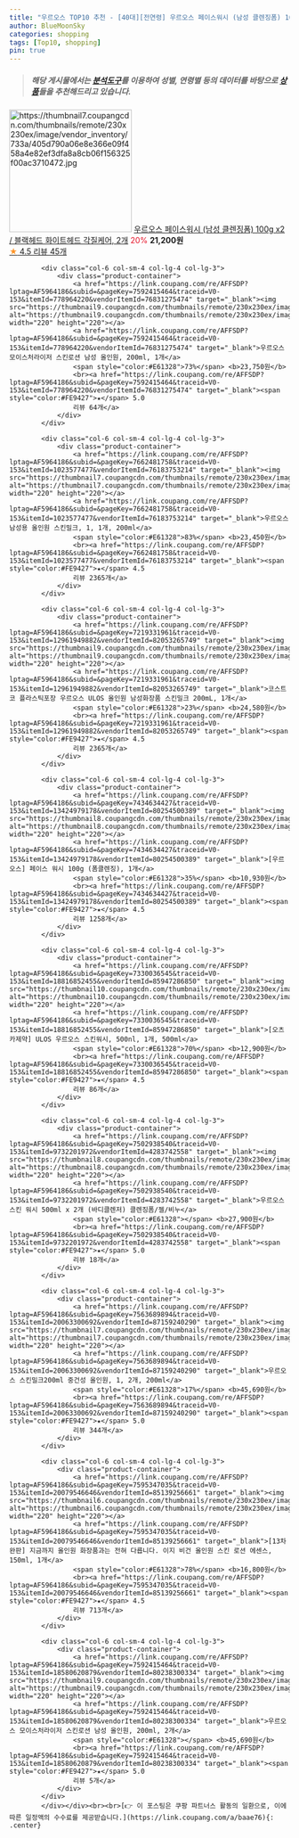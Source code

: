 ```yaml
---
title: "우르오스 TOP10 추천 - [40대][전연령] 우르오스 페이스워시 (남성 클렌징폼) 100g x2 / 블랙헤드 화이트헤드 각질케어, 2개"
author: BlueMoonSky
categories: shopping
tags: [Top10, shopping]
pin: true
---
```


> ##### 해당 게시물에서는 [**분석도구**](https://itemscout.io/)를 이용하여 **성별**, **연령별** 등의 데이터를 바탕으로 [**상품**](https://link.coupang.com/a/baae76)들을 추천해드리고 있습니다.
<div class="container"><div class="row">
            <div class="col-6 col-sm-4 col-lg-4 col-lg-3">
                <div class="product-container">
                    <a href="https://link.coupang.com/re/AFFSDP?lptag=AF5964186&subid=&pageKey=7434634427&traceid=V0-153&itemId=19317835388&vendorItemId=80605701898" target="_blank"><img src="https://thumbnail7.coupangcdn.com/thumbnails/remote/230x230ex/image/vendor_inventory/733a/405d790a06e8e366e09f458a4e82ef3dfa8a8cb06f156325f00ac3710472.jpg" alt="https://thumbnail7.coupangcdn.com/thumbnails/remote/230x230ex/image/vendor_inventory/733a/405d790a06e8e366e09f458a4e82ef3dfa8a8cb06f156325f00ac3710472.jpg" width="220" height="220"></a>
                    <a href="https://link.coupang.com/re/AFFSDP?lptag=AF5964186&subid=&pageKey=7434634427&traceid=V0-153&itemId=19317835388&vendorItemId=80605701898" target="_blank">우르오스 페이스워시 (남성 클렌징폼) 100g x2 / 블랙헤드 화이트헤드 각질케어, 2개</a>
                    <span style="color:#E61328">20%</span> <b>21,200원</b>
                    <br><a href="https://link.coupang.com/re/AFFSDP?lptag=AF5964186&subid=&pageKey=7434634427&traceid=V0-153&itemId=19317835388&vendorItemId=80605701898" target="_blank"><span style="color:#FE9427">★</span> 4.5
                    리뷰 45개</a>
                </div>
            </div>
            
            <div class="col-6 col-sm-4 col-lg-4 col-lg-3">
                <div class="product-container">
                    <a href="https://link.coupang.com/re/AFFSDP?lptag=AF5964186&subid=&pageKey=7592415464&traceid=V0-153&itemId=778964220&vendorItemId=76831275474" target="_blank"><img src="https://thumbnail9.coupangcdn.com/thumbnails/remote/230x230ex/image/vendor_inventory/4777/6300dd5a42f1dc84211b79bc27d45d6471ca5e63402a129fde8f3912f5f0.jpg" alt="https://thumbnail9.coupangcdn.com/thumbnails/remote/230x230ex/image/vendor_inventory/4777/6300dd5a42f1dc84211b79bc27d45d6471ca5e63402a129fde8f3912f5f0.jpg" width="220" height="220"></a>
                    <a href="https://link.coupang.com/re/AFFSDP?lptag=AF5964186&subid=&pageKey=7592415464&traceid=V0-153&itemId=778964220&vendorItemId=76831275474" target="_blank">우르오스 모이스처라이저 스킨로션 남성 올인원, 200ml, 1개</a>
                    <span style="color:#E61328">73%</span> <b>23,750원</b>
                    <br><a href="https://link.coupang.com/re/AFFSDP?lptag=AF5964186&subid=&pageKey=7592415464&traceid=V0-153&itemId=778964220&vendorItemId=76831275474" target="_blank"><span style="color:#FE9427">★</span> 5.0
                    리뷰 64개</a>
                </div>
            </div>
            
            <div class="col-6 col-sm-4 col-lg-4 col-lg-3">
                <div class="product-container">
                    <a href="https://link.coupang.com/re/AFFSDP?lptag=AF5964186&subid=&pageKey=7662481758&traceid=V0-153&itemId=1023577477&vendorItemId=76183753214" target="_blank"><img src="https://thumbnail7.coupangcdn.com/thumbnails/remote/230x230ex/image/vendor_inventory/e546/8e6fc48bca0f3a95adb1994943acd0d76708559529b2bf1e8e8262955f04.jpg" alt="https://thumbnail7.coupangcdn.com/thumbnails/remote/230x230ex/image/vendor_inventory/e546/8e6fc48bca0f3a95adb1994943acd0d76708559529b2bf1e8e8262955f04.jpg" width="220" height="220"></a>
                    <a href="https://link.coupang.com/re/AFFSDP?lptag=AF5964186&subid=&pageKey=7662481758&traceid=V0-153&itemId=1023577477&vendorItemId=76183753214" target="_blank">우르오스 남성용 올인원 스킨밀크, 1, 1개, 200ml</a>
                    <span style="color:#E61328">83%</span> <b>23,450원</b>
                    <br><a href="https://link.coupang.com/re/AFFSDP?lptag=AF5964186&subid=&pageKey=7662481758&traceid=V0-153&itemId=1023577477&vendorItemId=76183753214" target="_blank"><span style="color:#FE9427">★</span> 4.5
                    리뷰 2365개</a>
                </div>
            </div>
            
            <div class="col-6 col-sm-4 col-lg-4 col-lg-3">
                <div class="product-container">
                    <a href="https://link.coupang.com/re/AFFSDP?lptag=AF5964186&subid=&pageKey=7219331961&traceid=V0-153&itemId=12961949882&vendorItemId=82053265749" target="_blank"><img src="https://thumbnail9.coupangcdn.com/thumbnails/remote/230x230ex/image/vendor_inventory/ee0d/aa7ac926da87a345164a006c05a471d9244bd9879fffbc42039c8333e163.jpg" alt="https://thumbnail9.coupangcdn.com/thumbnails/remote/230x230ex/image/vendor_inventory/ee0d/aa7ac926da87a345164a006c05a471d9244bd9879fffbc42039c8333e163.jpg" width="220" height="220"></a>
                    <a href="https://link.coupang.com/re/AFFSDP?lptag=AF5964186&subid=&pageKey=7219331961&traceid=V0-153&itemId=12961949882&vendorItemId=82053265749" target="_blank">코스트코 플라스틱포장 우르오스 ULOS 올인원 남성화장품 스킨밀크 200mL, 1개</a>
                    <span style="color:#E61328">23%</span> <b>24,580원</b>
                    <br><a href="https://link.coupang.com/re/AFFSDP?lptag=AF5964186&subid=&pageKey=7219331961&traceid=V0-153&itemId=12961949882&vendorItemId=82053265749" target="_blank"><span style="color:#FE9427">★</span> 4.5
                    리뷰 2365개</a>
                </div>
            </div>
            
            <div class="col-6 col-sm-4 col-lg-4 col-lg-3">
                <div class="product-container">
                    <a href="https://link.coupang.com/re/AFFSDP?lptag=AF5964186&subid=&pageKey=7434634427&traceid=V0-153&itemId=13424979178&vendorItemId=80254500389" target="_blank"><img src="https://thumbnail8.coupangcdn.com/thumbnails/remote/230x230ex/image/vendor_inventory/b3d1/cb8b98e1755f4489c30d2e17d33288f3a1067f0317b0de799d01a3180bdf.jpg" alt="https://thumbnail8.coupangcdn.com/thumbnails/remote/230x230ex/image/vendor_inventory/b3d1/cb8b98e1755f4489c30d2e17d33288f3a1067f0317b0de799d01a3180bdf.jpg" width="220" height="220"></a>
                    <a href="https://link.coupang.com/re/AFFSDP?lptag=AF5964186&subid=&pageKey=7434634427&traceid=V0-153&itemId=13424979178&vendorItemId=80254500389" target="_blank">[우르오스] 페이스 워시 100g (폼클렌징), 1개</a>
                    <span style="color:#E61328">35%</span> <b>10,930원</b>
                    <br><a href="https://link.coupang.com/re/AFFSDP?lptag=AF5964186&subid=&pageKey=7434634427&traceid=V0-153&itemId=13424979178&vendorItemId=80254500389" target="_blank"><span style="color:#FE9427">★</span> 4.5
                    리뷰 1258개</a>
                </div>
            </div>
            
            <div class="col-6 col-sm-4 col-lg-4 col-lg-3">
                <div class="product-container">
                    <a href="https://link.coupang.com/re/AFFSDP?lptag=AF5964186&subid=&pageKey=7330036545&traceid=V0-153&itemId=18816852455&vendorItemId=85947286850" target="_blank"><img src="https://thumbnail10.coupangcdn.com/thumbnails/remote/230x230ex/image/vendor_inventory/5454/405d26cdf179543d7a3cc168a2a2ccde2e25432796519fab4df12e875841.jpg" alt="https://thumbnail10.coupangcdn.com/thumbnails/remote/230x230ex/image/vendor_inventory/5454/405d26cdf179543d7a3cc168a2a2ccde2e25432796519fab4df12e875841.jpg" width="220" height="220"></a>
                    <a href="https://link.coupang.com/re/AFFSDP?lptag=AF5964186&subid=&pageKey=7330036545&traceid=V0-153&itemId=18816852455&vendorItemId=85947286850" target="_blank">[오츠카제약] ULOS 우르오스 스킨워시, 500nl, 1개, 500ml</a>
                    <span style="color:#E61328">70%</span> <b>12,900원</b>
                    <br><a href="https://link.coupang.com/re/AFFSDP?lptag=AF5964186&subid=&pageKey=7330036545&traceid=V0-153&itemId=18816852455&vendorItemId=85947286850" target="_blank"><span style="color:#FE9427">★</span> 4.5
                    리뷰 86개</a>
                </div>
            </div>
            
            <div class="col-6 col-sm-4 col-lg-4 col-lg-3">
                <div class="product-container">
                    <a href="https://link.coupang.com/re/AFFSDP?lptag=AF5964186&subid=&pageKey=7502938540&traceid=V0-153&itemId=9732201972&vendorItemId=4283742558" target="_blank"><img src="https://thumbnail8.coupangcdn.com/thumbnails/remote/230x230ex/image/vendor_inventory/799f/80604e0112ad2a13e285dcf0b3984209de7d0041d6c109be70773050045b.jpg" alt="https://thumbnail8.coupangcdn.com/thumbnails/remote/230x230ex/image/vendor_inventory/799f/80604e0112ad2a13e285dcf0b3984209de7d0041d6c109be70773050045b.jpg" width="220" height="220"></a>
                    <a href="https://link.coupang.com/re/AFFSDP?lptag=AF5964186&subid=&pageKey=7502938540&traceid=V0-153&itemId=9732201972&vendorItemId=4283742558" target="_blank">우르오스 스킨 워시 500ml x 2개 (바디클렌저) 클렌징폼/젤/비누</a>
                    <span style="color:#E61328"></span> <b>27,900원</b>
                    <br><a href="https://link.coupang.com/re/AFFSDP?lptag=AF5964186&subid=&pageKey=7502938540&traceid=V0-153&itemId=9732201972&vendorItemId=4283742558" target="_blank"><span style="color:#FE9427">★</span> 5.0
                    리뷰 18개</a>
                </div>
            </div>
            
            <div class="col-6 col-sm-4 col-lg-4 col-lg-3">
                <div class="product-container">
                    <a href="https://link.coupang.com/re/AFFSDP?lptag=AF5964186&subid=&pageKey=7563689894&traceid=V0-153&itemId=20063300692&vendorItemId=87159240290" target="_blank"><img src="https://thumbnail7.coupangcdn.com/thumbnails/remote/230x230ex/image/vendor_inventory/e6b7/dba9201319372746f3f5ed57a767a5ea6c1b55224120972221445ae311ef.jpg" alt="https://thumbnail7.coupangcdn.com/thumbnails/remote/230x230ex/image/vendor_inventory/e6b7/dba9201319372746f3f5ed57a767a5ea6c1b55224120972221445ae311ef.jpg" width="220" height="220"></a>
                    <a href="https://link.coupang.com/re/AFFSDP?lptag=AF5964186&subid=&pageKey=7563689894&traceid=V0-153&itemId=20063300692&vendorItemId=87159240290" target="_blank">우르오스 스킨밀크200ml 중건성 올인원, 1, 2개, 200ml</a>
                    <span style="color:#E61328">17%</span> <b>45,690원</b>
                    <br><a href="https://link.coupang.com/re/AFFSDP?lptag=AF5964186&subid=&pageKey=7563689894&traceid=V0-153&itemId=20063300692&vendorItemId=87159240290" target="_blank"><span style="color:#FE9427">★</span> 5.0
                    리뷰 344개</a>
                </div>
            </div>
            
            <div class="col-6 col-sm-4 col-lg-4 col-lg-3">
                <div class="product-container">
                    <a href="https://link.coupang.com/re/AFFSDP?lptag=AF5964186&subid=&pageKey=7595347035&traceid=V0-153&itemId=20079546646&vendorItemId=85139256661" target="_blank"><img src="https://thumbnail6.coupangcdn.com/thumbnails/remote/230x230ex/image/vendor_inventory/326c/bedb4d5c17ac34fd9a8838fb8f61c9b2e30b43df6ce80bdc27d1367d2c31.jpg" alt="https://thumbnail6.coupangcdn.com/thumbnails/remote/230x230ex/image/vendor_inventory/326c/bedb4d5c17ac34fd9a8838fb8f61c9b2e30b43df6ce80bdc27d1367d2c31.jpg" width="220" height="220"></a>
                    <a href="https://link.coupang.com/re/AFFSDP?lptag=AF5964186&subid=&pageKey=7595347035&traceid=V0-153&itemId=20079546646&vendorItemId=85139256661" target="_blank">[13차완판] 지금까지 올인원 화장품과는 전혀 다릅니다. 이지 비건 올인원 스킨 로션 에센스, 150ml, 1개</a>
                    <span style="color:#E61328">78%</span> <b>16,800원</b>
                    <br><a href="https://link.coupang.com/re/AFFSDP?lptag=AF5964186&subid=&pageKey=7595347035&traceid=V0-153&itemId=20079546646&vendorItemId=85139256661" target="_blank"><span style="color:#FE9427">★</span> 4.5
                    리뷰 713개</a>
                </div>
            </div>
            
            <div class="col-6 col-sm-4 col-lg-4 col-lg-3">
                <div class="product-container">
                    <a href="https://link.coupang.com/re/AFFSDP?lptag=AF5964186&subid=&pageKey=7592415464&traceid=V0-153&itemId=18580620879&vendorItemId=80238300334" target="_blank"><img src="https://thumbnail9.coupangcdn.com/thumbnails/remote/230x230ex/image/vendor_inventory/07cd/dee04bcdb7d0f33209473fd834ec86c77355fb48f9fafeaf95879903ab93.jpg" alt="https://thumbnail9.coupangcdn.com/thumbnails/remote/230x230ex/image/vendor_inventory/07cd/dee04bcdb7d0f33209473fd834ec86c77355fb48f9fafeaf95879903ab93.jpg" width="220" height="220"></a>
                    <a href="https://link.coupang.com/re/AFFSDP?lptag=AF5964186&subid=&pageKey=7592415464&traceid=V0-153&itemId=18580620879&vendorItemId=80238300334" target="_blank">우르오스 모이스처라이저 스킨로션 남성 올인원, 200ml, 2개</a>
                    <span style="color:#E61328"></span> <b>45,690원</b>
                    <br><a href="https://link.coupang.com/re/AFFSDP?lptag=AF5964186&subid=&pageKey=7592415464&traceid=V0-153&itemId=18580620879&vendorItemId=80238300334" target="_blank"><span style="color:#FE9427">★</span> 5.0
                    리뷰 5개</a>
                </div>
            </div>
            </div></div><br><br>[👉 이 포스팅은 쿠팡 파트너스 활동의 일환으로, 이에 따른 일정액의 수수료를 제공받습니다.](https://link.coupang.com/a/baae76){: .center}